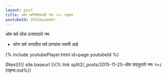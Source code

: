 ```yaml
---
layout: post
title: ओम अनिर्देशावपशे नमः १०८ टाइम्स
youtubeId: ZkV2myaemhc
---
```

 
 
 ओम सर्व लोक प्रजापाठारे नमः  
 
 -  कोण सर्व जगातील सर्व प्राण्यांचा स्वामी आहे 
 
  
 
  
 
 
 
 
 
 


{% include youtubePlayer.html id=page.youtubeId %}
 
[Next]({{ site.baseurl }}{% link  split2/_posts/2015-11-25-ओम सद्भुताये नमः १०८ टाइम्स.md%})
 
